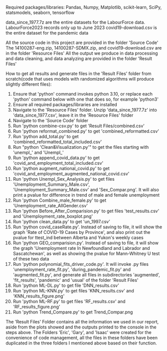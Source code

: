 Required packages/libraries:
Pandas,
Numpy,
Matplotlib,
scikit-learn,
SciPy,
statsmodels,
seaborn,
tensorflow

data_since_1977.7z are the entire datasets for the LabourForce data.
LabourForce2023 records only up to June 2023
covid19-download.csv is the entire dataset for the pandemic data

All the source code in this project are provided in the folder 'Source Code'
The 14100287-eng.zip, 14100287-SDMX.zip, and covid19-download.csv are in the folder 'Resource Files'
All the output we produce in data processing and data cleaning, and data analyzing are provided in the folder 'Result Files'

How to get all results and generate files in the 'Result Files' folder from scratch(code that uses models with randomized algorithms will produce slightly different files):
1. Ensure that 'python' command invokes python 3.10, or replace each 'python' command below with one that does so, for example 'python3'
2. Ensure all required packages/libraries are installed
3. Navigate to the 'Resource Files' folder. Unzip 'data_since_1977.7z' into 'data_since_1977.csv', leave it in the 'Resource Files' folder
4. Navigate to the 'Source Code' folder
5. Run 'python combine-csv.py' to get 'Result Files/combined.csv'
6. Run 'python reformat_combined.py' to get 'combined_reformatted.csv'
7. Run 'python add_total.py' to get 'combined_reformatted_total_included.csv'
8. Run "python 'Clean&Visualization.py'" to get the files starting with 'unempl_' and 'Unempl_'
9. Run 'python append_covid_data.py' to get 'covid_and_employment_total_included.csv'
10. Run 'python augment_national_covid.py' to get 'covid_and_employment_augmented_national_covid.csv'
11. Run 'python Unempl_Sex_Analysis.py' to get files 'Unemployment_Summary_Male.csv', 'Unemployment_Summary_Male.csv' and 'Sex_Compar.png'. It will also print a pvalue for difference in trend of male and female unemployment
12. Run 'python Combine_male_female.py' to get 'Unemployment_rate_AllGender.csv'
13. Run 'python Before_After_Comparision.py' to get files 'test_results.csv' and 'Unemployment_rate_boxplot.png'
14. Run 'python clean_data.py' to get 'un_1997.csv'
15. Run 'python covid_caseRate.py'. Instead of saving to file, it will show the graph 'Rate of COVID-19 Cases by Province', and also print out the pvalue for ttest_ind between Alberta and Yukon's weekly cases
16. Run 'python GEO_comparision.py'. Instead of saving to file, it will show the graph 'Unemployment rate In Newfoundland and Labrador and Sascatchewan', as well as showing the pvalue for Mann-Whitney U test of these two data
17. Run 'python polynomial_fits_driver_code.py'. It will invoke .py files 'unemployment_rate_fit.py', 'during_pandemic_fit.py' and 'augmented_fit.py', and generate all files in subdirectories 'augmented', 'fit_results', 'pandemic' and 'usual' of the folder 'Result Files'
18. Run 'python ML-DL.py' to get file 'DNN_results.csv'
19. Run 'python ML-KNN.py' to get files 'KNN_results.csv' and 'KNN_results_figure.png'
20. Run 'python ML-RF.py' to get files 'RF_results.csv' and 'RF_results_figure.png'
21. Run 'python Trend_Compare.py' to get Trend_Compar.png

The 'Result Files' Folder contains all the information we used in our report, aside from the plots showed and the outputs printed to the console in the steps above.
The Folders 'Eric', 'Gary', and 'Isaac' were created for the convenience of code management,
all the files in these folders have been duplicated in the three folders I mentioned above based on their function.
